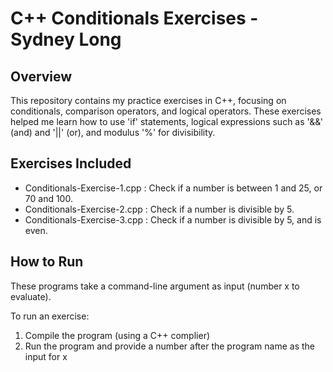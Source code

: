 # C++ Conditionals Exercises - Sydney Long

## Overview
This repository contains my practice exercises in C++, focusing on conditionals, comparison operators, and logical operators. These exercises helped me learn how to use 'if' statements, logical expressions such as '&&' (and) and '||' (or), and modulus '%' for divisibility. 

## Exercises Included
- Conditionals-Exercise-1.cpp : Check if a number is between 1 and 25, or 70 and 100.
- Conditionals-Exercise-2.cpp : Check if a number is divisible by 5.
- Conditionals-Exercise-3.cpp : Check if a number is divisible by 5, and is even. 

## How to Run
These programs take a command-line argument as input (number x to evaluate). 

To run an exercise:
1. Compile the program (using a C++ complier)
2. Run the program and provide a number after the program name as the input for x
